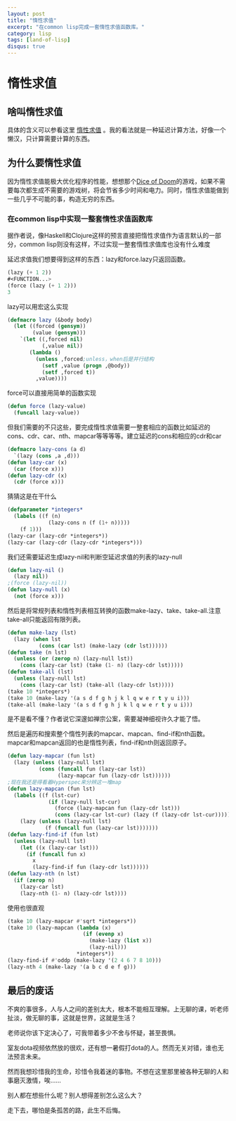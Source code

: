 ```yaml
---
layout: post
title: "惰性求值"
excerpt: "在common lisp完成一套惰性求值函数库。"
category: lisp
tags: [land-of-lisp]
disqus: true
---
```



# 惰性求值

## 啥叫惰性求值

具体的含义可以参看这里 [惰性求值](http://zh.wikipedia.org/zh/%E6%83%B0%E6%80%A7%E6%B1%82%E5%80%BC) 。我的看法就是一种延迟计算方法，好像一个懒汉，只计算需要计算的东西。

## 为什么要惰性求值

因为惰性求值能极大优化程序的性能，想想那个[Dice of Doom](/lisp/2012/05/23/dice-of-doom/)的游戏，如果不需要每次都生成不需要的游戏树，将会节省多少时间和电力。同时，惰性求值能做到一些几乎不可能的事，构造无穷的东西。

### 在common lisp中实现一整套惰性求值函数库

据作者说，像Haskell和Clojure这样的预言直接把惰性求值作为语言默认的一部分，common lisp则没有这样，不过实现一整套惰性求值库也没有什么难度

延迟求值我们想要得到这样的东西：lazy和force.lazy只返回函数。

```cl
(lazy (+ 1 2))
#<FUNCTION...>
(force (lazy (+ 1 2)))
3
```

lazy可以用宏这么实现

```cl
(defmacro lazy (&body body)
  (let ((forced (gensym))
        (value (gensym)))
    `(let ((,forced nil)
           (,value nil))
       (lambda ()
         (unless ,forced;unless，when后是并行结构
           (setf ,value (progn ,@body))
           (setf ,forced t))
         ,value))))
```

force可以直接用简单的函数实现

```cl
(defun force (lazy-value)
  (funcall lazy-value))
```

但我们需要的不只这些，要完成惰性求值需要一整套相应的函数比如延迟的cons、cdr、car、nth、mapcar等等等等。建立延迟的cons和相应的cdr和car

```cl
(defmacro lazy-cons (a d)
  `(lazy (cons ,a ,d)))
(defun lazy-car (x)
  (car (force x)))
(defun lazy-cdr (x)
  (cdr (force x)))
```

猜猜这是在干什么

```cl
(defparameter *integers*
  (labels ((f (n)
             (lazy-cons n (f (1+ n)))))
    (f 1)))
(lazy-car (lazy-cdr *integers*)) 
(lazy-car (lazy-cdr (lazy-cdr *integers*)))
```

我们还需要延迟生成lazy-nil和判断空延迟求值的列表的lazy-null

```cl
(defun lazy-nil ()
  (lazy nil))
;(force (lazy-nil)) 
(defun lazy-null (x)
  (not (force x)))
```

然后是将常规列表和惰性列表相互转换的函数make-lazy、take、take-all.注意take-all只能返回有限列表。

```cl
(defun make-lazy (lst)
  (lazy (when lst
          (cons (car lst) (make-lazy (cdr lst))))))
(defun take (n lst)
  (unless (or (zerop n) (lazy-null lst))
    (cons (lazy-car lst) (take (1- n) (lazy-cdr lst)))))
(defun take-all (lst)
  (unless (lazy-null lst)
    (cons (lazy-car lst) (take-all (lazy-cdr lst)))))
(take 10 *integers*)
(take 10 (make-lazy '(a s d f g h j k l q w e r t y u i)))
(take-all (make-lazy '(a s d f g h j k l q w e r t y u i)))
```

是不是看不懂？作者说它深邃如禅宗公案，需要凝神细视许久才能了悟。

然后是遍历和搜索整个惰性列表的mapcar、mapcan、find-if和nth函数。mapcar和mapcan返回的也是惰性列表，find-if和nth则返回原子。

```cl
(defun lazy-mapcar (fun lst)
  (lazy (unless (lazy-null lst)
          (cons (funcall fun (lazy-car lst))
                (lazy-mapcar fun (lazy-cdr lst))))))
;现在我还是得看着Hyperspec来分辨这一堆map
(defun lazy-mapcan (fun lst)
  (labels ((f (lst-cur)
             (if (lazy-null lst-cur)
               (force (lazy-mapcan fun (lazy-cdr lst)))
               (cons (lazy-car lst-cur) (lazy (f (lazy-cdr lst-cur)))))))
    (lazy (unless (lazy-null lst)
            (f (funcall fun (lazy-car lst)))))))
(defun lazy-find-if (fun lst)
  (unless (lazy-null lst)
    (let ((x (lazy-car lst)))
      (if (funcall fun x)
        x
        (lazy-find-if fun (lazy-cdr lst))))))
(defun lazy-nth (n lst)
  (if (zerop n)
    (lazy-car lst)
    (lazy-nth (1- n) (lazy-cdr lst))))
```

使用也很直观

```cl
(take 10 (lazy-mapcar #'sqrt *integers*))
(take 10 (lazy-mapcan (lambda (x)
                        (if (evenp x)
                          (make-lazy (list x))
                          (lazy-nil)))
                      *integers*))
(lazy-find-if #'oddp (make-lazy '(2 4 6 7 8 10)))
(lazy-nth 4 (make-lazy '(a b c d e f g)))
```

## 最后的废话

不爽的事很多，人与人之间的差别太大，根本不能相互理解。上无聊的课，听老师扯淡，做无聊的事，这就是世界，这就是生活？

老师说你该下定决心了，可我带着多少不舍与怀疑，甚至畏惧。

室友dota视频依然放的很欢，还有想一暑假打dota的人。然而无关对错，谁也无法预言未来。

然而我想珍惜我的生命，珍惜令我着迷的事物。不想在这里那里被各种无聊的人和事磨灭激情，唉……

别人都在想些什么呢？别人想得差别怎么这么大？

走下去，哪怕是条孤苦的路，此生不后悔。




